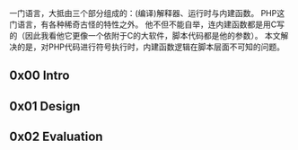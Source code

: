 一门语言，大抵由三个部分组成的：(编译)解释器、运行时与内建函数。 PHP这门语言，有各种稀奇古怪的特性之外。 他不但不能自举，连内建函数都是用C写的（因此我看他它更像一个依附于C的大软件，脚本代码都是他的参数）。
本文解决的是，对PHP代码进行符号执行时，内建函数逻辑在脚本层面不可知的问题。
## 0x00 Intro
## 0x01 Design
## 0x02 Evaluation
